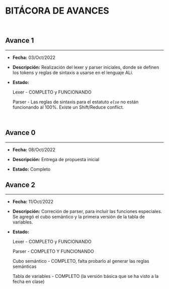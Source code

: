 **BITÁCORA DE AVANCES**
===
<br>

## Avance 1
---
- **Fecha:** 03/Oct/2022

- **Descripción:** Realización del lexer y parser iniciales, donde se definen los tokens y reglas de sintaxis a usarse en el lenguaje ALi.

- **Estado:**

    Lexer - COMPLETO y FUNCIONANDO

    Parser - Las reglas de sintaxis para el estatuto *`else`* no están funcionando al 100%. Existe un Shift/Reduce conflict.

<br>

## Avance 0
---
- **Fecha:** 08/Oct/2022

- **Descripción:** Entrega de propuesta inicial

- **Estado:** Completo

## Avance 2
---
- **Fecha:** 11/Oct/2022

- **Descripción:** Correción de parser, para incluir las funciones especiales. Se agregó el cubo semántico y la primera versión de la tabla de variables.

- **Estado:**

    Lexer - COMPLETO y FUNCIONANDO

    Parser - COMPLETO Y FUNCIONANDO

    Cubo semántico - COMPLETO, falta probarlo al generar las reglas semánticas

    Tabla de variables - COMPLETO (la versión básica que se ha visto a la fecha en clase)

<br>

